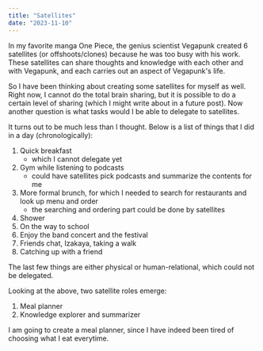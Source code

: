 ```yaml
---
title: "Satellites"
date: "2023-11-10"
---
```


In my favorite manga One Piece, the genius scientist Vegapunk created 6
satellites (or offshoots/clones) because he was too busy with his work. These
satellites can share thoughts and knowledge with each other and with Vegapunk, and each
carries out an aspect of Vegapunk's life.

So I have been thinking about creating some satellites for myself as well. Right
now, I cannot do the total brain sharing, but it is possible to do a certain
level of sharing (which I might write about in a future post). Now another question is what
tasks would I be able to delegate to satellites.

It turns out to be much less than I thought. Below is a list of things that I
did in a day (chronologically):

1. Quick breakfast
   - which I cannot delegate yet
2. Gym while listening to podcasts
   - could have satellites pick podcasts and summarize the contents for me
3. More formal brunch, for which I needed to search for restaurants and look
   up menu and order
   - the searching and ordering part could be done by satellites
4. Shower
5. On the way to school
6. Enjoy the band concert and the festival
7. Friends chat, Izakaya, taking a walk
8. Catching up with a friend

The last few things are either physical or human-relational, which could not be
delegated.

Looking at the above, two satellite roles emerge:

1. Meal planner
2. Knowledge explorer and summarizer

I am going to create a meal planner, since I have indeed been tired of choosing
what I eat everytime.
